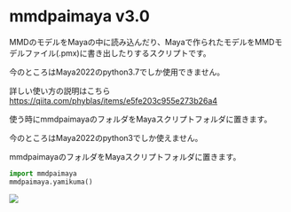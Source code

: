 # mmdpaimaya v3.0

MMDのモデルをMayaの中に読み込んだり、Mayaで作られたモデルをMMDモデルファイル(.pmx)に書き出したりするスクリプトです。

今のところはMaya2022のpython3.7でしか使用できません。

詳しい使い方の説明はこちら https://qiita.com/phyblas/items/e5fe203c955e273b26a4

使う時にmmdpaimayaのフォルダをMayaスクリプトフォルダに置きます。


今のところはMaya2022のpython3でしか使えません。

mmdpaimayaのフォルダをMayaスクリプトフォルダに置きます。

```python
import mmdpaimaya
mmdpaimaya.yamikuma()
```

![](https://phyblas.hinaboshi.com/rup/yami/2018/a04.jpg)
